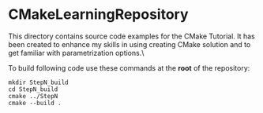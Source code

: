 # CMakeLearningRepository


This directory contains source code examples for the CMake Tutorial. It has been created to enhance my skills in using creating CMake solution and to get familiar with parametrization options.\

To build following code use these commands at the **root** of the repository:
```
mkdir StepN_build
cd StepN_build
cmake ../StepN
cmake --build .
```